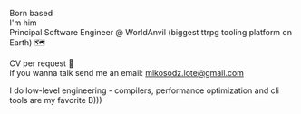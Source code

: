Born based    
I'm him  
Principal Software Engineer @ WorldAnvil (biggest ttrpg tooling platform on Earth) 🗺️

CV per request 📰   
if you wanna talk send me an email:
mikosodz.lote@gmail.com

I do low-level engineering - compilers, performance optimization and cli tools are my favorite B)))
